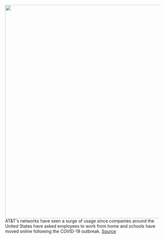 <img src='https://cdn.vox-cdn.com/thumbor/0e8WfNRtPJ3xYg_kWRpv1eZLpdw=/0x0:2040x1360/1200x800/filters:focal(857x517:1183x843)/cdn.vox-cdn.com/uploads/chorus_image/image/66538481/acastro_180322_1777_0001.0.jpg' width='700px' /><br/>
AT&T's networks have seen a surge of usage since companies around the United States have asked employees to work from home and schools have moved online following the COVID-19 outbreak.
<a href='https://www.theverge.com/2020/3/22/21190018/att-wifi-broadband-mobile-coronavirus-ceo-randal-stephenson-data-cap-surge'> Source <a/>